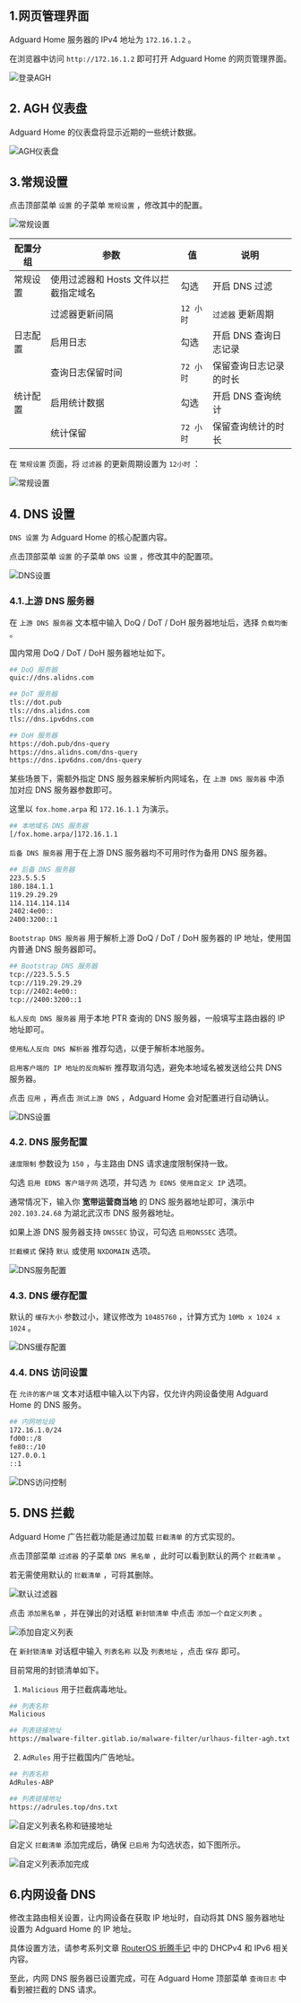 ## 1.网页管理界面

Adguard Home 服务器的 IPv4 地址为 `172.16.1.2` 。  

在浏览器中访问 `http://172.16.1.2` 即可打开 Adguard Home 的网页管理界面。   

![登录AGH](img/p01/web_login.jpeg)

## 2. AGH 仪表盘

Adguard Home 的仪表盘将显示近期的一些统计数据。  

![AGH仪表盘](img/p01/web_dashboard.jpeg)

## 3.常规设置

点击顶部菜单 `设置` 的子菜单 `常规设置` ，修改其中的配置。  

![常规设置](img/p01/web_general_settings.jpeg)

|配置分组|参数|值|说明|
|--|--|--|--|
|常规设置|使用过滤器和 Hosts 文件以拦截指定域名|勾选|开启 DNS 过滤|
||过滤器更新间隔|`12 小时`|`过滤器` 更新周期|
|日志配置|启用日志|勾选|开启 DNS 查询日志记录|
||查询日志保留时间|`72 小时`|保留查询日志记录的时长|
|统计配置|启用统计数据|勾选|开启 DNS 查询统计|
||统计保留|`72 小时`|保留查询统计的时长|

在 `常规设置` 页面，将 `过滤器` 的更新周期设置为 `12小时` ：

![常规设置](img/p01/web_general_logs_settings.jpeg)

## 4. DNS 设置

`DNS 设置` 为 Adguard Home 的核心配置内容。  

点击顶部菜单 `设置` 的子菜单 `DNS 设置` ，修改其中的配置项。  

![DNS设置](img/p01/web_dns_settings.jpeg)

### 4.1.上游 DNS 服务器

在 `上游 DNS 服务器` 文本框中输入 DoQ / DoT / DoH 服务器地址后，选择 `负载均衡` 。  

国内常用 DoQ / DoT / DoH 服务器地址如下。  

```bash
## DoQ 服务器
quic://dns.alidns.com

## DoT 服务器
tls://dot.pub
tls://dns.alidns.com
tls://dns.ipv6dns.com

## DoH 服务器
https://doh.pub/dns-query
https://dns.alidns.com/dns-query
https://dns.ipv6dns.com/dns-query
```

某些场景下，需额外指定 DNS 服务器来解析内网域名，在 `上游 DNS 服务器` 中添加对应 DNS 服务器参数即可。  

这里以 `fox.home.arpa` 和 `172.16.1.1` 为演示。  

```bash
## 本地域名 DNS 服务器
[/fox.home.arpa/]172.16.1.1
```

`后备 DNS 服务器` 用于在上游 DNS 服务器均不可用时作为备用 DNS 服务器。  

```bash
## 后备 DNS 服务器
223.5.5.5
180.184.1.1
119.29.29.29
114.114.114.114
2402:4e00::
2400:3200::1
```

`Bootstrap DNS 服务器` 用于解析上游 DoQ / DoT / DoH 服务器的 IP 地址，使用国内普通 DNS 服务器即可。  

```bash
## Bootstrap DNS 服务器
tcp://223.5.5.5
tcp://119.29.29.29
tcp://2402:4e00::
tcp://2400:3200::1
```

`私人反向 DNS 服务器` 用于本地 PTR 查询的 DNS 服务器，一般填写主路由器的 IP 地址即可。  

`使用私人反向 DNS 解析器` 推荐勾选，以便于解析本地服务。  

`启用客户端的 IP 地址的反向解析` 推荐取消勾选，避免本地域名被发送给公共 DNS 服务器。  

点击 `应用` ，再点击 `测试上游 DNS` ，Adguard Home 会对配置进行自动确认。  

![DNS设置](img/p01/web_dns_all_kind.jpeg)

### 4.2. DNS 服务配置

`速度限制` 参数设为 `150` ，与主路由 DNS 请求速度限制保持一致。  

勾选 `启用 EDNS 客户端子网` 选项，并勾选 `为 EDNS 使用自定义 IP` 选项。  

通常情况下，输入你 **宽带运营商当地** 的 DNS 服务器地址即可，演示中 `202.103.24.68` 为湖北武汉市 DNS 服务器地址。  

如果上游 DNS 服务器支持 `DNSSEC` 协议，可勾选 `启用DNSSEC` 选项。  

`拦截模式` 保持 `默认` 或使用 `NXDOMAIN` 选项。  

![DNS服务配置](img/p01/web_dns_service.jpeg)

### 4.3. DNS 缓存配置

默认的 `缓存大小` 参数过小，建议修改为 `10485760` ，计算方式为 `10Mb x 1024 x 1024` 。  

![DNS缓存配置](img/p01/web_dns_cache.jpeg)

### 4.4. DNS 访问设置

在 `允许的客户端` 文本对话框中输入以下内容，仅允许内网设备使用 Adguard Home 的 DNS 服务。  

```bash
## 内网地址段
172.16.1.0/24
fd00::/8
fe80::/10
127.0.0.1
::1
```

![DNS访问控制](img/p01/web_dns_acl.jpeg)

## 5. DNS 拦截

Adguard Home 广告拦截功能是通过加载 `拦截清单` 的方式实现的。  

点击顶部菜单 `过滤器` 的子菜单 `DNS 黑名单` ，此时可以看到默认的两个 `拦截清单` 。  

若无需使用默认的 `拦截清单` ，可将其删除。  

![默认过滤器](img/p01/web_default_block_hosts.jpeg)

点击 `添加黑名单` ，并在弹出的对话框 `新封锁清单` 中点击 `添加一个自定义列表` 。  

![添加自定义列表](img/p01/web_add_custom_hosts_list.jpeg)

在 `新封锁清单` 对话框中输入 `列表名称` 以及 `列表地址` ，点击 `保存` 即可。  

目前常用的封锁清单如下。  

1. `Malicious` 用于拦截病毒地址。  

```bash
## 列表名称
Malicious

## 列表链接地址
https://malware-filter.gitlab.io/malware-filter/urlhaus-filter-agh.txt
```

2. `AdRules` 用于拦截国内广告地址。  

```bash
## 列表名称
AdRules-ABP

## 列表链接地址
https://adrules.top/dns.txt
```

![自定义列表名称和链接地址](img/p01/web_custom_hosts_list_url.jpeg)

自定义 `拦截清单` 添加完成后，确保 `已启用` 为勾选状态，如下图所示。  

![自定义列表添加完成](img/p01/web_custom_hosts_list_done.jpeg)

## 6.内网设备 DNS

修改主路由相关设置，让内网设备在获取 IP 地址时，自动将其 DNS 服务器地址设置为 Adguard Home 的 IP 地址。  

具体设置方法，请参考系列文章 [RouterOS 折腾手记](https://gitee.com/callmer/routeros_toss_notes) 中的 DHCPv4 和 IPv6 相关内容。  

至此，内网 DNS 服务器已设置完成，可在 Adguard Home 顶部菜单 `查询日志` 中看到被拦截的 DNS 请求。  
